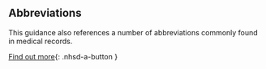 ## Abbreviations

This guidance also references a number of abbreviations commonly found in medical records.

[Find out more](https://www.nhs.uk/nhs-services/online-services/nhs-app/nhs-app-help-and-support/abbreviations-commonly-found-in-medical-records/){: .nhsd-a-button }
